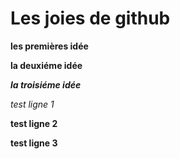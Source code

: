 # Les joies de github
 
 __les premières idée__
 
**la deuxiéme idée**

__*la troisiéme idée*__

_*test ligne 1*_

**test ligne 2**

__test ligne 3__

